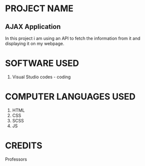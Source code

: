 # PROJECT NAME

## AJAX Application
In this project i am using an API to fetch the information from it and displaying it on my webpage.

# SOFTWARE USED 
1. Visual Studio codes - coding

# COMPUTER LANGUAGES USED

1. HTML
2. CSS
3. SCSS
4. JS

# CREDITS 
Professors